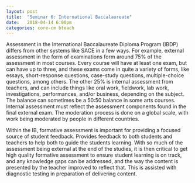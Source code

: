 ```yaml
---
layout: post
title:  "Seminar 6: International Baccalaureate"
date:   2018-04-14 6:00pm
categories: core-cm bteach
---
```

Assessment in the International Baccalaureate Diploma Program (IBDP) differs from other systems like SACE in a few ways. For example, external assessment in the form of examinations form around 75% of the assessment in most courses. Every course will have at least one exam, but can have up to three, and these exams come in quite a variety of forms, like essays, short-response questions, case-study questions, multiple-choice questions, among others. The other 25% is internal assessment from teachers, and can include things like oral work, fieldwork, lab work, investigations, performances, and/or business, depending on the subject. The balance can sometimes be a 50:50 balance in some arts courses. Internal assessment must reflect the assessment components found in the final external exam. The moderation process is done on a global scale, with work being moderated by people in different countries.

Within the IB, formative assessment is important for providing a focused source of student feedback. Provides feedback to both students and teachers to help both to guide the students learning. With so much of the assessment being external at the end of the studies, it is then critical to get high quality formative assessment to ensure student learning is on track, and any knowledge gaps can be addressed, and the way the content is presented by the teacher improved to reflect that. This is assisted with diagnostic testing in preparation of delivering content.
